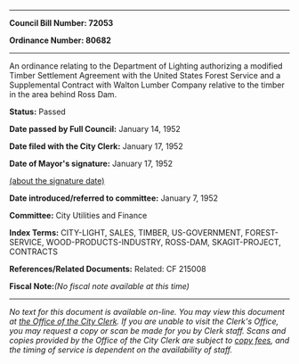 

********

**Council Bill Number: 72053**
   
**Ordinance Number: 80682**
********

 An ordinance relating to the Department of Lighting authorizing a modified Timber Settlement Agreement with the United States Forest Service and a Supplemental Contract with Walton Lumber Company relative to the timber in the area behind Ross Dam.

**Status:** Passed
   
**Date passed by Full Council:** January 14, 1952
   
**Date filed with the City Clerk:** January 17, 1952
   
**Date of Mayor's signature:** January 17, 1952
   
[(about the signature date)](/~public/approvaldate.htm)
   
   
   
**Date introduced/referred to committee:** January 7, 1952
   
**Committee:** City Utilities and Finance
   
   
**Index Terms:** CITY-LIGHT, SALES, TIMBER, US-GOVERNMENT, FOREST-SERVICE, WOOD-PRODUCTS-INDUSTRY, ROSS-DAM, SKAGIT-PROJECT, CONTRACTS

**References/Related Documents:** Related: CF 215008

**Fiscal Note:**_(No fiscal note available at this time)_
********

_No text for this document is available on-line. You may view this document at [the Office of the City Clerk](http://www.seattle.gov/leg/clerk/contactUs.htm). If you are unable to visit the Clerk's Office, you may request a copy or scan be made for you by Clerk staff. Scans and copies provided by the Office of the City Clerk are subject to [copy fees](http://clerk.seattle.gov/~public/clerkfees.htm), and the timing of service is dependent on the availability of staff._

